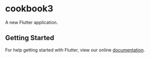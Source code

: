 # cookbook3

A new Flutter application.

## Getting Started

For help getting started with Flutter, view our online
[documentation](https://flutter.io/).
